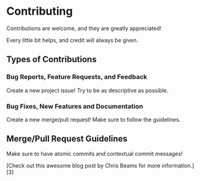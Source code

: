 # Contributing
Contributions are welcome, and they are greatly appreciated!

Every little bit helps, and credit will always be given.

## Types of Contributions

### Bug Reports, Feature Requests, and Feedback
Create a new project issue! Try to be as descriptive as possible.

### Bug Fixes, New Features and Documentation
Create a new merge/pull request! Make sure to follow the guidelines.

## Merge/Pull Request Guidelines
Make sure to have atomic commits and contextual commit messages!

[Check out this awesome blog post by Chris Beams for more information.][3]
